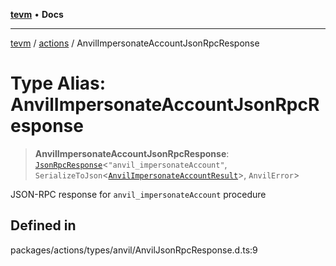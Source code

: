 [**tevm**](../../README.md) • **Docs**

***

[tevm](../../modules.md) / [actions](../README.md) / AnvilImpersonateAccountJsonRpcResponse

# Type Alias: AnvilImpersonateAccountJsonRpcResponse

> **AnvilImpersonateAccountJsonRpcResponse**: [`JsonRpcResponse`](../../index/type-aliases/JsonRpcResponse.md)\<`"anvil_impersonateAccount"`, `SerializeToJson`\<[`AnvilImpersonateAccountResult`](AnvilImpersonateAccountResult.md)\>, `AnvilError`\>

JSON-RPC response for `anvil_impersonateAccount` procedure

## Defined in

packages/actions/types/anvil/AnvilJsonRpcResponse.d.ts:9

